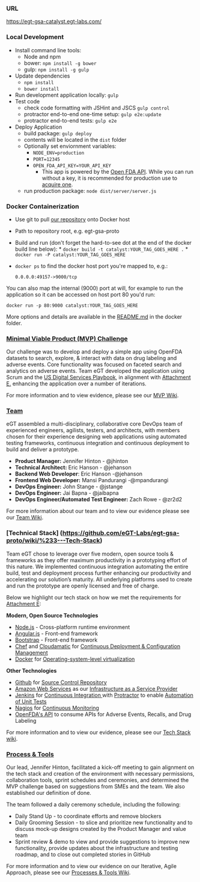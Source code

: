 ### URL 
https://egt-gsa-catalyst.egt-labs.com/

### Local Development

* Install command line tools:
  *  Node and npm
  *  bower: `npm install -g bower`
  *  gulp: `npm install -g gulp`
* Update dependencies
  *  `npm install`
  *  `bower install`
* Run development application locally: `gulp`
* Test code
  *  check code formatting with JSHint and JSCS  `gulp control` 
  *  protractor end-to-end one-time setup: `gulp e2e:update`
  *  protractor end-to-end tests: `gulp e2e`
* Deploy Application
  * build package: `gulp deploy`
  * contents will be located in the `dist` folder
  * Optionally set enviornment variables:
    * `NODE_ENV=production`
    * `PORT=12345`
    * `OPEN_FDA_API_KEY=YOUR_API_KEY`
      * This app is powered by the [Open FDA API](https://open.fda.gov/). While you can run without a key, it is recommended for production use to [acquire one](https://open.fda.gov/api/reference/#authentication).
  * run production package: `node dist/server/server.js`

### Docker Containerization
  *  Use git to pull [our repository](https://github.com/eGT-Labs/egt-gsa-proto) onto Docker host
  *  Path to repository root, e.g. egt-gsa-proto
  *  Build and run (don't forget the hard-to-see dot at the end of the docker build line below):
  	*  `docker build -t catalyst:YOUR_TAG_GOES_HERE .`
  	*  `docker run -P catalyst:YOUR_TAG_GOES_HERE`
  * `docker ps` to find the docker host port you're mapped to, e.g.:

    `0.0.0.0:49157->9000/tcp`

You can also map the internal (9000) port at will, for example to run the application so it can be accessed on host port 80 you'd run:

```docker run -p 80:9000 catalyst:YOUR_TAG_GOES_HERE```

More options and details are available in the [README.md](https://github.com/eGT-Labs/egt-gsa-proto/blob/master/docker/README.md) in the docker folder.

### [Minimal Viable Product (MVP) Challenge](https://github.com/eGT-Labs/egt-gsa-proto/wiki/%234---Minimum-Viable-Product)
Our challenge was to develop and deploy a simple app using OpenFDA datasets to search, explore, & interact with data on drug labeling and adverse events. Core functionality was focused on faceted search and analytics on adverse events. Team eGT  developed the application using Scrum and the [US Digital Services Playbook](https://github.com/eGT-Labs/egt-gsa-proto/wiki/18f-GSA-Agile-Delivery-Services-RFQ-Reqs), in alignment with [Attachment E.](https://github.com/eGT-Labs/egt-gsa-proto/wiki/18f-GSA-Agile-Delivery-Services-RFQ-Reqs) enhancing the application over a number of iterations.

For more information and to view evidence, please see our [MVP Wiki](https://github.com/eGT-Labs/egt-gsa-proto/wiki/%234---Minimum-Viable-Product).

### [Team](https://github.com/eGT-Labs/egt-gsa-proto/wiki/%231---Team)
eGT assembled a multi-disciplinary, collaborative core DevOps team of experienced engineers, agilists, testers,  and architects, with members chosen for their experience designing web applications using automated testing frameworks, continuous integration and continuous deployment to build and deliver a prototype.

- **Product Manager:** Jennifer Hinton - @jhinton
- **Technical Architect:** Eric Hanson - @jehanson
- **Backend Web Developer**: Eric Hanson -@jehanson
- **Frontend Web Developer:** Mansi Pandurangi -@mpandurangi 
- **DevOps Engineer:** John Stange - @jstange
- **DevOps Engineer:** Jai Bapna - @jaibapna
- **DevOps Engineer/Automated Test Engineer:** Zach Rowe - @zr2d2
 
For more information about our team and to view our evidence please see our [Team Wiki](https://github.com/eGT-Labs/egt-gsa-proto/wiki/%231---Team).

### [Technical Stack] (https://github.com/eGT-Labs/egt-gsa-proto/wiki/%233---Tech-Stack) 
Team eGT chose to leverage over five modern, open source tools & frameworks as they offer maximum productivity in a prototyping effort of this nature. We implemented continuous integration automating the entire build, test and deployment process further enhancing our productivity and accelerating our solution’s maturity. All underlying platforms used to create and run the prototype are openly licensed and free of charge.

Below we highlight our tech stack on how we met the requirements for [Attachment E](https://github.com/eGT-Labs/egt-gsa-proto/wiki/18f-GSA-Agile-Delivery-Services-RFQ-Reqs): 

**Modern, Open Source Technologies**
-	[Node.js](https://github.com/joyent/node/blob/master/LICENSE) - Cross-platform runtime environment
-	[Angular.js](https://github.com/angular-app/angular-app/blob/master/LICENSE) - Front-end framework
-	[Bootstrap](https://github.com/twbs/bootstrap/blob/master/LICENSE) - Front-end framework
-	[Chef](https://github.com/chef/chef/blob/master/LICENSE) and [Cloudamatic](https://github.com/cloudamatic/cloudamatic/blob/master/LICENSE.md) for [Continuous Deployment & Configuration Management](https://github.com/eGT-Labs/egt-gsa-proto/wiki/%233---Tech-Stack#continuous-deployment)
-	[Docker](https://github.com/docker/docker/blob/master/LICENSE) for [Operating-system-level virtualization](https://github.com/eGT-Labs/egt-gsa-proto/blob/master/docker/README.md)

**Other Technologies**
-	[Github](http://www.github.com) for [Source Control Repository](https://github.com/eGT-Labs/egt-gsa-proto/)
-	[Amazon Web Services](http://aws.amazon.com/) as our [Infrastructure as a Service Provider](https://github.com/eGT-Labs/egt-gsa-proto/wiki/%233---Tech-Stack#infrastructure-as-a-service-provider)
-	[Jenkins](https://github.com/kohsuke/hudson/blob/master/LICENSE.txt) for [Continuous Integration  ](https://github.com/eGT-Labs/egt-gsa-proto/wiki/%233---Tech-Stack#continuous-integration) with 	[Protractor](https://github.com/angular/protractor/blob/master/LICENSE) to enable [Automation of Unit Tests](https://github.com/eGT-Labs/egt-gsa-proto/wiki/%233---Tech-Stack#testing) 
-	[Nagios](https://assets.nagios.com/licenses/nagios_open_software_license.txt) for [Continuous Monitoring](https://github.com/eGT-Labs/egt-gsa-proto/wiki/%233---Tech-Stack#continuous-monitoring)
-	[OpenFDA's API](open.fda.gov) to consume APIs for Adverse Events, Recalls, and Drug Labeling


For more information and to view our evidence, please see our [Tech Stack wiki](https://github.com/eGT-Labs/egt-gsa-proto/wiki/%233---Tech-Stack).

### [Process & Tools](https://github.com/eGT-Labs/egt-gsa-proto/wiki/%232---Processes-&-Tools)
Our lead, Jennifer Hinton, facilitated a kick-off meeting to gain alignment on the tech stack and creation of the environment with necessary permissions, collaboration tools, sprint schedules and ceremonies, and determined the MVP challenge based on suggestions from SMEs and the team. We also established our definition of done. 
 
The team followed a daily ceremony schedule, including the following:
-	Daily Stand Up - to coordinate efforts and remove blockers
-	Daily Grooming Session - to slice and prioritize new functionality and to discuss mock-up designs created by the Product Manager and value team
-	Sprint review & demo to view and provide suggestions to improve new functionality, provide updates about the infrastructure and testing roadmap, and to close out completed stories in GitHub 

For more information and to view our evidence on our Iterative, Agile Approach, please see our [Processes & Tools Wiki](https://github.com/eGT-Labs/egt-gsa-proto/wiki/%232---Processes-&-Tools).

 
